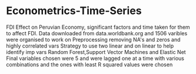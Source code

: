 # Econometrics-Time-Series
FDI Effect on Peruvian Economy, significant factors and time taken for them to affect FDI.
Data downloaded from data.worldbank.org and 1506 varibles were organised to work on
Preprocessing removing NA's and zeros and highly correlated vars
Strategy to use two linear and on linear to help identify imp vars
Random Forest,Support Vector Machines and Elastic Net
Final variables chosen were 5 and were lagged one at a time with various combinations 
and the ones with least R squared values were chosen
